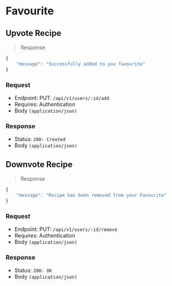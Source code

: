 # Favourite

## Upvote Recipe

> Response

```javascript
{
    "message": "Successfully added to you favourite"
}
```

### Request
- Endpoint: PUT: `/api/v1/users/:id/add`
- Requires: Authentication
- Body `(application/json)`


### Response
- Status: `200: Created`
- Body `(application/json)`


## Downvote Recipe

>Response

```javascript
{
    "message": "Recipe has been removed from your Favourite"
}
```
### Request
- Endpoint: PUT: `/api/v1/users/:id/remove`
- Requires: Authentication
- Body `(application/json)`


### Response
- Status: `200: OK`
- Body `(application/json)`


